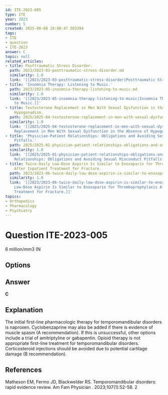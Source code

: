 ```yaml
---
id: ITE-2023-005
type: ITE
year: 2023
number: 5
created: 2025-08-08 10:08:47.503394
tags:
- ITE
- question
- ITE-2023
answer: C
topic: null
related_articles:
- title: Posttraumatic Stress Disorder.
  path: 2023/2023-03-posttraumatic-stress-disorder.md
  similarity: 1.0
  link: '[[2023/2023-03-posttraumatic-stress-disorder|Posttraumatic Stress Disorder.]]'
- title: 'Insomnia Therapy: Listening to Music.'
  path: 2023/2023-05-insomnia-therapy-listening-to-music.md
  similarity: 1.0
  link: '[[2023/2023-05-insomnia-therapy-listening-to-music|Insomnia Therapy: Listening
    to Music.]]'
- title: Testosterone Replacement in Men With Sexual Dysfunction in the Absence of
    Hypogonadism.
  path: 2025/2025-04-testosterone-replacement-in-men-with-sexual-dysfunction-in-t.md
  similarity: 1.0
  link: '[[2025/2025-04-testosterone-replacement-in-men-with-sexual-dysfunction-in-t|Testosterone
    Replacement in Men With Sexual Dysfunction in the Absence of Hypogonadism.]]'
- title: 'Physician-Patient Relationships: Obligations and Avoiding Sexual Misconduct
    Pitfalls.'
  path: 2025/2025-01-physician-patient-relationships-obligations-and-avoiding-sex.md
  similarity: 1.0
  link: '[[2025/2025-01-physician-patient-relationships-obligations-and-avoiding-sex|Physician-Patient
    Relationships: Obligations and Avoiding Sexual Misconduct Pitfalls.]]'
- title: Twice-Daily Low-Dose Aspirin Is Similar to Enoxaparin for Thromboprophylaxis
    After Inpatient Treatment for Fracture.
  path: 2023/2023-06-twice-daily-low-dose-aspirin-is-similar-to-enoxaparin-for-th.md
  similarity: 1.0
  link: '[[2023/2023-06-twice-daily-low-dose-aspirin-is-similar-to-enoxaparin-for-th|Twice-Daily
    Low-Dose Aspirin Is Similar to Enoxaparin for Thromboprophylaxis After Inpatient
    Treatment for Fracture.]]'
topics:
- Orthopedics
- Pharmacology
- Psychiatry
---
```


# Question ITE-2023-005

6 million/mm3 (N

## Options



## Answer

**C**

## Explanation

The initial first-line pharmacologic therapy for temporomandibular disorders is naproxen. Cyclobenzaprine may also be added if there is evidence of muscle spasm (A recommendation). If this is unsuccessful, other options include a trial of amitriptyline or gabapentin. Opioid therapy is not appropriate first-line treatment for temporomandibular disorders. Corticosteroid injections should be avoided due to potential cartilage damage (B recommendation).

## References

Matheson EM, Fermo JD, Blackwelder RS. Temporomandibular disorders: rapid evidence review. Am Fam Physician . 2023;107(1):52-58. 2

